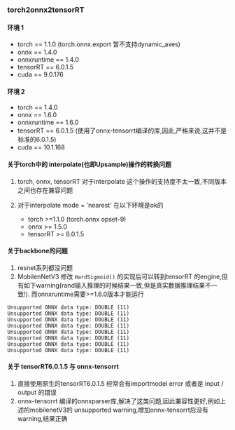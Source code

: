 ### torch2onnx2tensorRT

#### 环境 1
 - torch == 1.1.0 (torch.onnx.export 暂不支持dynamic_axes)
 - onnx == 1.4.0
 - onnxruntime == 1.4.0
 - tensorRT == 6.0.1.5
 - cuda == 9.0.176
 
#### 环境 2
 - torch == 1.4.0
 - onnx == 1.6.0
 - onnxruntime == 1.6.0
 - tensorRT == 6.0.1.5 (使用了onnx-tensorrt编译的库,因此,严格来说,这并不是标准的6.0.1.5)
 - cuda == 10.1.168

#### 关于torch中的 interpolate(也即Upsample)操作的转换问题

1. torch, onnx, tensorRT 对于interpolate 这个操作的支持度不太一致,不同版本之间也存在兼容问题

2. 对于interpolate mode = 'nearest' 在以下环境是ok的
     
     - torch >=1.1.0 (torch.onnx opset-9)
     - onnx >= 1.5.0
     - tensorRT >= 6.0.1.5 

#### 关于backbone的问题
1. resnet系列都没问题
2. MobilenNetV3 修改 `HardSigmoid()` 的实现后可以转到tensorRT 的engine,但有如下warning(rand输入推理的时候结果一致,但是真实数据推理结果不一致!). 而onnxruntime需要>=1.6.0版本才能运行

```
Unsupported ONNX data type: DOUBLE (11)
Unsupported ONNX data type: DOUBLE (11)
Unsupported ONNX data type: DOUBLE (11)
Unsupported ONNX data type: DOUBLE (11)
Unsupported ONNX data type: DOUBLE (11)
Unsupported ONNX data type: DOUBLE (11)
Unsupported ONNX data type: DOUBLE (11)
Unsupported ONNX data type: DOUBLE (11)

```

#### 关于 tensorRT6.0.1.5 与 onnx-tensorrt 
1. 直接使用原生的tensorRT6.0.1.5 经常会有importmodel error 或者是 input / output 的错误
2. onnx-tensorrt 编译的onnxparser库,解决了这类问题,因此兼容性更好,例如上述的mobilenetV3的 unsupported warning,增加onnx-tensorrt后没有warning,结果正确